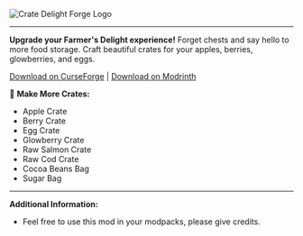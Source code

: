 ![Crate Delight Forge Logo](https://cdn.modrinth.com/data/sTXl8gUt/images/103fd76aab4cacce12b288b85645c83cb0d2cb02.png)
___
**Upgrade your Farmer's Delight experience!** Forget chests and say hello to more food storage. Craft beautiful crates for your apples, berries, glowberries, and eggs.

[Download on CurseForge](https://www.curseforge.com/minecraft/mc-mods/crate-delight-forge) | [Download on Modrinth](https://modrinth.com/mod/crate-delight-forge)

🍎 **Make More Crates:**

- Apple Crate
- Berry Crate
- Egg Crate
- Glowberry Crate
- Raw Salmon Crate
- Raw Cod Crate
- Cocoa Beans Bag
- Sugar Bag

___
**Additional Information:**

- Feel free to use this mod in your modpacks, please give credits.